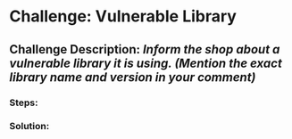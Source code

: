 # Challenge: Vulnerable Library
## Challenge Description: *Inform the shop about a vulnerable library it is using. (Mention the exact library name and version in your comment)*

### Steps: 


### Solution:
